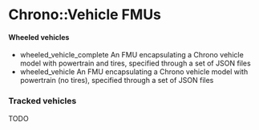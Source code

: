 Chrono::Vehicle FMUs
====================

#### Wheeled vehicles

- wheeled_vehicle_complete
  An FMU encapsulating a Chrono vehicle model with powertrain and tires, specified through a set of JSON files
- wheeled_vehicle
  An FMU encapsulating a Chrono vehicle model with powertrain (no tires), specified through a set of JSON files


### Tracked vehicles

TODO

